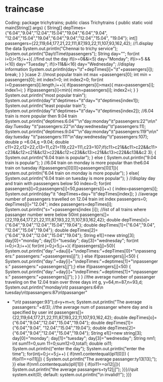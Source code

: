 # traincase
Coding:
package trichytrains;
public class Trichytrains {
 public static void main(String[] args) {
 String[] depTimes={"6.04","9.04","12.04","15.04","19.04","6.04","9.04",
 "12.04","15.04","19.04","6.04","9.04","12.04","15.04",
 "19.04"};
 int[] passengers={22,119,64,177,21,22,111,87,193,22,11,107,93,162,42};
 //1.display the data
 System.out.println("Chennai to trichy service");
 System.out.println("Day\tTime\tpassengers");
 String day="";
 for(int i=0;i<15;i++){
 //find out the day
 if(i>=0&&i<5)
 day="Monday";
 if(i>=5 && i<10)
 day="Tuesday";
 if(i>11&&i<16)
 day="Wednesday";
 //display information
 System.out.println(day+"\t"+depTimes[i]+"\t"+passengers[i]);
 break;
 }
 }
}case 2:
 //most popular train
 int max =passengers[0];
 int min = passengers[0];
 int index1=0;
 int index2=0;
for(int i=0;passengers[i].length,i++){
 if(passengers[i]>max){
 max=passengers[i];
 index1=i;
}
if(passengers[i]<min){
min=passengers[i];
index2=i;
}
}
System.out.println("most popular train");
System.out.println(day"\t"deptimes+"\t"day+"\t"deptimes[index1]);
System.out.println("least popular train");
System.out.println(day"\t"deptimes+"\t"day+"\t"deptimes[index2]);
//6.04 train is more popular then 9.04 train
System.out.println("deptimes:6.04""\n"day:monday"\t"passengers:22"\n\n"day:Tuesday
"\t"passengers:22"\n"day:wednesday"\t"passengers:11);
System.out.println("deptimes:9.04""\n"day:monday"\t"passengers:119"\n\n"day:tuesday
"\t"passengers:111"\n"day:wednesday"\t"passengers:107);
double p =6.04,q =9.04;
double c11=22,c12=22,c13=11,c21=119,c22=111,c23=107;if(c11>c21&&c11>c22&&c11>c23&&c12>c21&&c12>c22&&c12>c23&&c13>c21&&c13>c22&&c13&&c2
3);
{
System.out.println("6.04 train is popular");
}
else
{
System.out.println("9.04 train is popular");
}
//6.04 train on monday is more popular than the6.04 train on tuesday
if(passengers[0][0]>passengers[0][1]){
system.out.println("6.04 train on monday is more popular");
}
else{
System.out.println("6.04 train on tuesday is more popular");
} 
//display day and train with passsengers below 50
index=0;
for(int passengers[i]=0;passengers[i]<50,passengers[i]++)
{
index=passengers[i];
System.out.println(day"\t "depTimes+day+"\t"depTimes[index]);
}
//average number of passengers travelled on 12.04 train
int index passengers=0;
depTimes[i]="12.04";
index passengers=depTimes[i];
System.out.println("s="+passengers[index [i]);
//list of all trains where passanger number were below 50int passengers[]={22,119,64,177,21,22,111,87,193,22,11,107,93,162,42};
double depTimes[o]={"6.04","9.04","12.04","15.04","19.04"};
double depTimes[1]={"6.04","9.04", "12.04","15.04","19.04"};
double depTimes[2]={"6.04","9.04","12.04","15.04","19.04"};
String e1[]=new string[3];
day[0]="monday";
day[1]="tuesday";
day[3]="wednesday";
for(int i=0;i<3;i++){
for(int j=0;j<5;j++){
if(passengers[j]=50){
System.out.println("day:"+dau[i]+"\ndepTimes:"+depTimes[0]+"\npassengers:"
passengers:"+passengeres[j]");
}
else if(passengers[j]<50)
{
System.out.println("day:"+day[i]+"\ndepTimes:"+deptimes[1]+"\npassengers:"
passengers:"+passengers[j]");}
else if(passengers[j]<50)
{
System.out.println("day:"+day[i]+"\ndepTimes:"+deptimes[1]+"\npassengers:"
passengers:"+passengers[j]");
}
}
}
//the average number of passanger traveling on the 12.04 train over three days
int g, y=64,m=87,n=93,d;
System.out.println("monday\n\t passangers:64\n tuesday\n\tpassangers:87\n\tpassanger"
+ "\n\t passanger:93");d=y+m+n;
System.out.println("The average passangers:"+d/3);
//the average num of passanger where day and is specified by user
int passengers[]={22,119,64,177,21,22,111,87,193,22,11,107,93,162,42};
double depTimes[o]={"6.04","9.04","12.04","15.04","19.04"};
double depTimes[1]={"6.04","9.04", "12.04","15.04","19.04"};
double depTimes[2]={"6.04","9.04","12.04","15.04","19.04"};
String e1[]=new string[3];
day[0]="monday";
day[1]="tuesday";
day[3]="wednesday";
String nm1;
int sum11=0,sum 11=0;sum12=0,total1;
double oi11;
System.out.println(("enter the day");
System.out.println("enter the time");
for(intj=0;j<=5;j++)
{
if(nm1.contentequal(ipl1[0]))
{
if(oi11==oi11[j])
{
System.out.println("The average passanger:ty13[13];");
}}
else if(nm1.contentequals(ipll[1]))
{
if(oi11==oi12[j]){
System.out.println("the average passangers+ty12[j]");
}}}//quit
system.exit(0);
default:
system.out.println("\n invalid!!");
}}}

